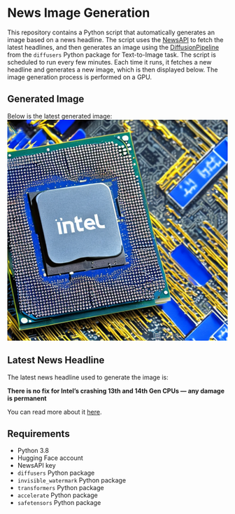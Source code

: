 # News Image Generation
This repository contains a Python script that automatically generates an image based on a news headline. The script uses the [NewsAPI](https://newsapi.org/) to fetch the latest headlines, and then generates an image using the [DiffusionPipeline](https://github.com/huggingface/diffusers) from the `diffusers` Python package for Text-to-Image task.
The script is scheduled to run every few minutes. Each time it runs, it fetches a new headline and generates a new image, which is then displayed below. The image generation process is performed on a GPU.

## Generated Image
Below is the latest generated image:
![Generated Image](image.png)

## Latest News Headline
The latest news headline used to generate the image is:

**There is no fix for Intel’s crashing 13th and 14th Gen CPUs — any damage is permanent**

You can read more about it [here](https://news.google.com/rss/articles/CBMiZGh0dHBzOi8vd3d3LnRoZXZlcmdlLmNvbS8yMDI0LzcvMjYvMjQyMDY1MjkvaW50ZWwtMTN0aC0xNHRoLWdlbi1jcmFzaGluZy1pbnN0YWJpbGl0eS1jcHUtdm9sdGFnZS1xLWHSAQA?oc=5).

## Requirements
- Python 3.8
- Hugging Face account
- NewsAPI key
- `diffusers` Python package
- `invisible_watermark` Python package
- `transformers` Python package
- `accelerate` Python package
- `safetensors` Python package
